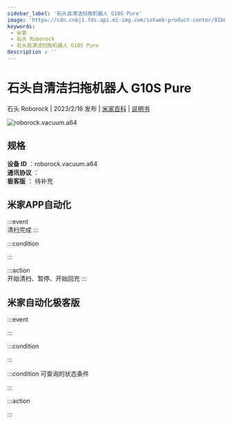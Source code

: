 ```yaml
---
sidebar_label: '石头自清洁扫拖机器人 G10S Pure'
image: 'https://cdn.cnbj1.fds.api.mi-img.com/iotweb-product-center/81b03e1b308d6ced9e3d541a72f39c4b_1673232592663.png?GalaxyAccessKeyId=AKVGLQWBOVIRQ3XLEW&Expires=9223372036854775807&Signature=f3QLjyf/qsPUkfzD1vkOs2wUhzs='
keywords: 
 - 米家
 - 石头 Roborock
 - 石头自清洁扫拖机器人 G10S Pure
description : ''
---
```

# 石头自清洁扫拖机器人 G10S Pure

石头 Roborock | 2023/2/16 发布 | [米家百科](https://home.mi.com/webapp/content/baike/product/index.html?model=roborock.vacuum.a64) | [说明书](https://home.mi.com/views/introduction.html?model=roborock.vacuum.a64&region=cn)

![roborock.vacuum.a64](https://cdn.cnbj1.fds.api.mi-img.com/iotweb-product-center/81b03e1b308d6ced9e3d541a72f39c4b_1673232592663.png?GalaxyAccessKeyId=AKVGLQWBOVIRQ3XLEW&Expires=9223372036854775807&Signature=f3QLjyf/qsPUkfzD1vkOs2wUhzs=)

## 规格  
> 
**设备 ID** ：roborock.vacuum.a64  
**通讯协议** ：  
**极客版**  ： 待补充 


## 米家APP自动化  

:::event  
清扫完成
:::

:::condition  

:::

:::action   
开始清扫、暂停、开始回充
:::

## 米家自动化极客版  

:::event  

:::

:::condition  

:::

:::condition 可查询的状态条件  

:::

:::action  

:::

        
